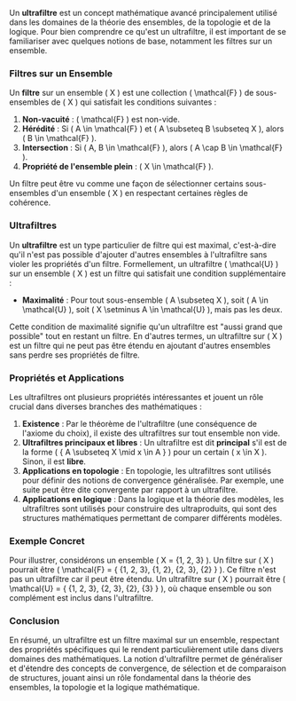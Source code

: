 Un **ultrafiltre** est un concept mathématique avancé principalement utilisé dans les domaines de la théorie des ensembles, de la topologie et de la logique. Pour bien comprendre ce qu'est un ultrafiltre, il est important de se familiariser avec quelques notions de base, notamment les filtres sur un ensemble.

### Filtres sur un Ensemble

Un **filtre** sur un ensemble \( X \) est une collection \( \mathcal{F} \) de sous-ensembles de \( X \) qui satisfait les conditions suivantes :

1. **Non-vacuité** : \( \mathcal{F} \) est non-vide.
2. **Hérédité** : Si \( A \in \mathcal{F} \) et \( A \subseteq B \subseteq X \), alors \( B \in \mathcal{F} \).
3. **Intersection** : Si \( A, B \in \mathcal{F} \), alors \( A \cap B \in \mathcal{F} \).
4. **Propriété de l'ensemble plein** : \( X \in \mathcal{F} \).

Un filtre peut être vu comme une façon de sélectionner certains sous-ensembles d'un ensemble \( X \) en respectant certaines règles de cohérence.

### Ultrafiltres

Un **ultrafiltre** est un type particulier de filtre qui est maximal, c'est-à-dire qu'il n'est pas possible d'ajouter d'autres ensembles à l'ultrafiltre sans violer les propriétés d'un filtre. Formellement, un ultrafiltre \( \mathcal{U} \) sur un ensemble \( X \) est un filtre qui satisfait une condition supplémentaire :

- **Maximalité** : Pour tout sous-ensemble \( A \subseteq X \), soit \( A \in \mathcal{U} \), soit \( X \setminus A \in \mathcal{U} \), mais pas les deux.

Cette condition de maximalité signifie qu'un ultrafiltre est "aussi grand que possible" tout en restant un filtre. En d'autres termes, un ultrafiltre sur \( X \) est un filtre qui ne peut pas être étendu en ajoutant d'autres ensembles sans perdre ses propriétés de filtre.

### Propriétés et Applications

Les ultrafiltres ont plusieurs propriétés intéressantes et jouent un rôle crucial dans diverses branches des mathématiques :

1. **Existence** : Par le théorème de l'ultrafiltre (une conséquence de l'axiome du choix), il existe des ultrafiltres sur tout ensemble non vide.
2. **Ultrafiltres principaux et libres** : Un ultrafiltre est dit **principal** s'il est de la forme \( \{ A \subseteq X \mid x \in A \} \) pour un certain \( x \in X \). Sinon, il est **libre**.
3. **Applications en topologie** : En topologie, les ultrafiltres sont utilisés pour définir des notions de convergence généralisée. Par exemple, une suite peut être dite convergente par rapport à un ultrafiltre.
4. **Applications en logique** : Dans la logique et la théorie des modèles, les ultrafiltres sont utilisés pour construire des ultraproduits, qui sont des structures mathématiques permettant de comparer différents modèles.

### Exemple Concret

Pour illustrer, considérons un ensemble \( X = \{1, 2, 3\} \). Un filtre sur \( X \) pourrait être \( \mathcal{F} = \{ \{1, 2, 3\}, \{1, 2\}, \{2, 3\}, \{2\} \} \). Ce filtre n'est pas un ultrafiltre car il peut être étendu. Un ultrafiltre sur \( X \) pourrait être \( \mathcal{U} = \{ \{1, 2, 3\}, \{2, 3\}, \{2\}, \{3\} \} \), où chaque ensemble ou son complément est inclus dans l'ultrafiltre.

### Conclusion

En résumé, un ultrafiltre est un filtre maximal sur un ensemble, respectant des propriétés spécifiques qui le rendent particulièrement utile dans divers domaines des mathématiques. La notion d'ultrafiltre permet de généraliser et d'étendre des concepts de convergence, de sélection et de comparaison de structures, jouant ainsi un rôle fondamental dans la théorie des ensembles, la topologie et la logique mathématique.